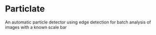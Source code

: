 # Particlate
An automatic particle detector using edge detection for batch analysis of images with a known scale bar
